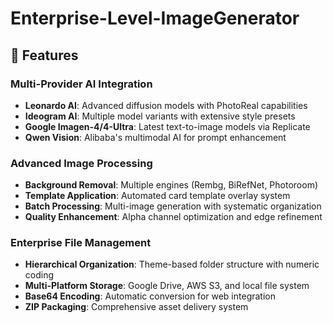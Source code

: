 # Enterprise-Level-ImageGenerator
## 🌟 Features

### Multi-Provider AI Integration
- **Leonardo AI**: Advanced diffusion models with PhotoReal capabilities
- **Ideogram AI**: Multiple model variants with extensive style presets
- **Google Imagen-4/4-Ultra**: Latest text-to-image models via Replicate
- **Qwen Vision**: Alibaba's multimodal AI for prompt enhancement

### Advanced Image Processing
- **Background Removal**: Multiple engines (Rembg, BiRefNet, Photoroom)
- **Template Application**: Automated card template overlay system
- **Batch Processing**: Multi-image generation with systematic organization
- **Quality Enhancement**: Alpha channel optimization and edge refinement

### Enterprise File Management
- **Hierarchical Organization**: Theme-based folder structure with numeric coding
- **Multi-Platform Storage**: Google Drive, AWS S3, and local file system
- **Base64 Encoding**: Automatic conversion for web integration
- **ZIP Packaging**: Comprehensive asset delivery system
